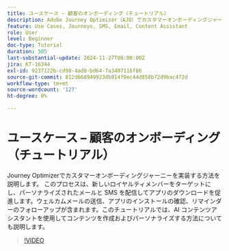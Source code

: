 ```yaml
---
title: ユースケース – 顧客のオンボーディング（チュートリアル）
description: Adobe Journey Optimizer（AJO）でカスタマーオンボーディングジャーニーを実装する方法を説明します​。このプロセスは、新しいロイヤルティメンバーをターゲットにし、パーソナライズされたメールと SMS を配信してアプリのダウンロードを促進します。​ウェルカムメールの送信、アプリのインストールの確認、リマインダーのフォローアップが含まれます。​このチュートリアルでは、AI コンテンツアシスタントを使用してコンテンツを作成およびパーソナライズする方法についても説明します。
feature: Use Cases, Journeys, SMS, Email, Content Assistant
role: User
level: Beginner
doc-type: Tutorial
duration: 505
last-substantial-update: 2024-11-27T00:00:00Z
jira: KT-16344
exl-id: 9237122b-cd98-4ad0-bd64-7a3407116f86
source-git-commit: 812d668949923db814f0ec44d858b72d9bac472d
workflow-type: tm+mt
source-wordcount: '127'
ht-degree: 0%

---
```


# ユースケース – 顧客のオンボーディング（チュートリアル）

Journey Optimizerでカスタマーオンボーディングジャーニーを実装する方法を説明します。 このプロセスは、新しいロイヤルティメンバーをターゲットにし、パーソナライズされたメールと SMS を配信してアプリのダウンロードを促進します。&#x200B;ウェルカムメールの送信、アプリのインストールの確認、リマインダーのフォローアップが含まれます。&#x200B;このチュートリアルでは、AI コンテンツアシスタントを使用してコンテンツを作成およびパーソナライズする方法についても説明します。

>[!VIDEO](https://video.tv.adobe.com/v/3440651/?learn=on&enablevpops&captions=jpn)
